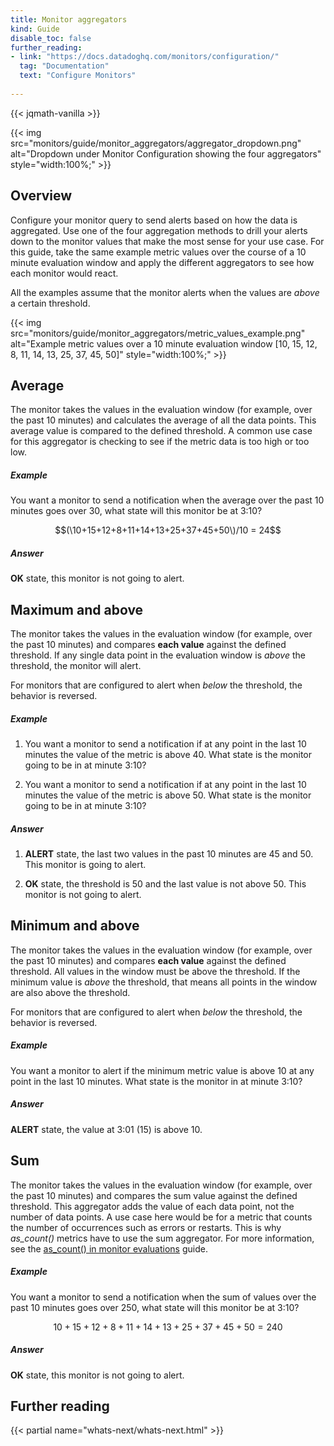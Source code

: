 ```yaml
---
title: Monitor aggregators
kind: Guide
disable_toc: false
further_reading:
- link: "https://docs.datadoghq.com/monitors/configuration/"
  tag: "Documentation"
  text: "Configure Monitors"
  
---
```

{{< jqmath-vanilla >}}

{{< img src="monitors/guide/monitor_aggregators/aggregator_dropdown.png" alt="Dropdown under Monitor Configuration showing the four aggregators" style="width:100%;" >}}

## Overview
Configure your monitor query to send alerts based on how the data is aggregated. Use one of the four aggregation methods to drill your alerts down to the monitor values that make the most sense for your use case. For this guide, take the same example metric values over the course of a 10 minute evaluation window and apply the different aggregators to see how each monitor would react. 

All the examples assume that the monitor alerts when the values are *above* a certain threshold. 

{{< img src="monitors/guide/monitor_aggregators/metric_values_example.png" alt="Example metric values over a 10 minute evaluation window [10, 15, 12, 8, 11, 14, 13, 25, 37, 45, 50]" style="width:100%;" >}}

## Average
The monitor takes the values in the evaluation window (for example, over the past 10 minutes) and calculates the average of all the data points. This average value is compared to the defined threshold. A common use case for this aggregator is checking to see if the metric data is too high or too low.

##### Example
You want a monitor to send a notification when the average over the past 10 minutes goes over 30, what state will this monitor be at 3:10?

$$(\10+15+12+8+11+14+13+25+37+45+50\)/10 = 24$$

##### Answer
**OK** state, this monitor is not going to alert.

## Maximum and above
The monitor takes the values in the evaluation window (for example, over the past 10 minutes) and compares **each value** against the defined threshold. If any single data point in the evaluation window is *above* the threshold, the monitor will alert. 

For monitors that are configured to alert when *below* the threshold, the behavior is reversed.

##### Example
1. You want a monitor to send a notification if at any point in the last 10 minutes the value of the metric is above 40. What state is the monitor going to be in at minute 3:10? 

2. You want a monitor to send a notification if at any point in the last 10 minutes the value of the metric is above 50. What state is the monitor going to be in at minute 3:10?
 
##### Answer
1. **ALERT** state, the last two values in the past 10 minutes are 45 and 50. This monitor is going to alert.

2. **OK** state, the threshold is 50 and the last value is not above 50. This monitor is not going to alert.

## Minimum and above
The monitor takes the values in the evaluation window (for example, over the past 10 minutes) and compares **each value** against the defined threshold. All values in the window must be above the threshold. If the minimum value is *above* the threshold, that means all points in the window are also above the threshold. 

For monitors that are configured to alert when *below* the threshold, the behavior is reversed.

##### Example
You want a monitor to alert if the minimum metric value is above 10 at any point in the last 10 minutes. What state is the monitor in at minute 3:10?

##### Answer
**ALERT** state, the value at 3:01 (15) is above 10.

## Sum
The monitor takes the values in the evaluation window (for example, over the past 10 minutes) and compares the sum value against the defined threshold. This aggregator adds the value of each data point, not the number of data points. A use case here would be for a metric that counts the number of occurrences such as errors or restarts. This is why *as_count()* metrics have to use the sum aggregator. For more information, see the [as_count() in monitor evaluations][1] guide.

##### Example
You want a monitor to send a notification when the sum of values over the past 10 minutes goes over 250, what state will this monitor be at 3:10?

$$10+15+12+8+11+14+13+25+37+45+50 = 240$$

##### Answer
**OK** state, this monitor is not going to alert.

## Further reading

{{< partial name="whats-next/whats-next.html" >}}

[1]: monitors/guide/as-count-in-monitor-evaluations/